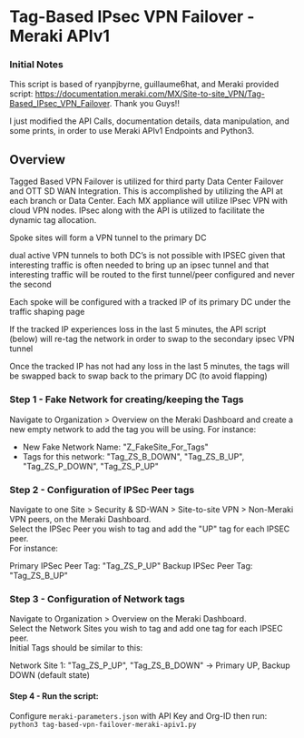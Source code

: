 Tag-Based IPsec VPN Failover - Meraki APIv1
============= 
### Initial Notes

This script is based of ryanpjbyrne, guillaume6hat, and Meraki provided script: https://documentation.meraki.com/MX/Site-to-site_VPN/Tag-Based_IPsec_VPN_Failover. 
Thank you Guys!!

I just modified the API Calls, documentation details, data manipulation, and some prints, in order to use Meraki APIv1 Endpoints and Python3.

## Overview
Tagged Based VPN Failover is utilized for third party Data Center Failover and OTT SD WAN Integration. This is accomplished by utilizing the API at each branch or Data Center. Each MX appliance will utilize IPsec VPN with cloud VPN nodes. IPsec along with the API is utilized to facilitate the dynamic tag allocation.

Spoke sites will form a VPN tunnel to the primary DC

dual active VPN tunnels to both DC’s is not possible with IPSEC given that interesting traffic is often needed to bring up an ipsec tunnel and that interesting traffic will be routed to the first tunnel/peer configured and never the second

Each spoke will be configured with a tracked IP of its primary DC under the traffic shaping page

If the tracked IP experiences loss in the last 5 minutes, the API script (below) will re-tag the network in order to swap to the secondary ipsec VPN tunnel

Once the tracked IP has not had any loss in the last 5 minutes, the tags will be swapped back to swap back to the primary DC (to avoid flapping)

### Step 1 - Fake Network for creating/keeping the Tags

Navigate to Organization > Overview on the Meraki Dashboard and create a new empty network to add the tag you will be using. For instance:
- New Fake Network Name: "Z_FakeSite_For_Tags"
- Tags for this network: "Tag_ZS_B_DOWN", "Tag_ZS_B_UP", "Tag_ZS_P_DOWN", "Tag_ZS_P_UP"  

### Step 2 - Configuration of IPSec Peer tags

Navigate to one Site > Security & SD-WAN > Site-to-site VPN > Non-Meraki VPN peers, on the Meraki Dashboard.  
Select the IPSec Peer you wish to tag and add the "UP" tag for each IPSEC peer.  
For instance:

Primary IPSec Peer Tag: "Tag_ZS_P_UP"
Backup IPSec Peer Tag: "Tag_ZS_B_UP"

### Step 3 - Configuration of Network tags

Navigate to Organization > Overview on the Meraki Dashboard.  
Select the Network Sites you wish to tag and add one tag for each IPSEC peer.  
Initial Tags should be similar to this:

Network Site 1: "Tag_ZS_P_UP", "Tag_ZS_B_DOWN" -> Primary UP, Backup DOWN (default state)

#### Step 4 - Run the script: 

Configure `meraki-parameters.json` with API Key and Org-ID then run:
`python3 tag-based-vpn-failover-meraki-apiv1.py`



